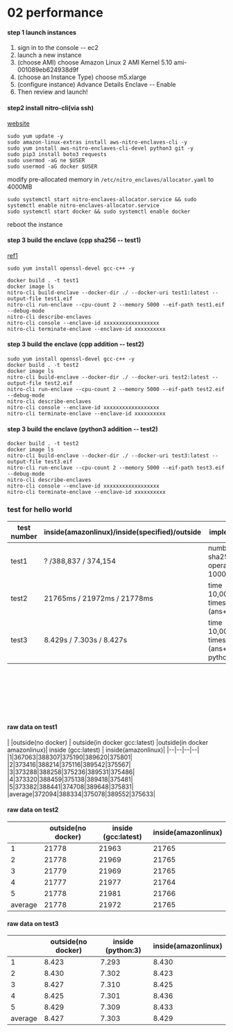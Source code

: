 # 02 performance

#### step 1 launch instances

1. sign in to the console -- ec2
2. launch a new instance
3. (choose AMI) choose Amazon Linux 2 AMI Kernel 5.10 ami-001089eb624938d9f
4. (choose an Instance Type) choose m5.xlarge
5. (configure instance) Advance Details Enclave -- Enable
6. Then review and launch!

#### step2 install nitro-cli(via ssh)

[website](https://docs.aws.amazon.com/enclaves/latest/user/nitro-enclave-cli-install.html)

```
sudo yum update -y
sudo amazon-linux-extras install aws-nitro-enclaves-cli -y
sudo yum install aws-nitro-enclaves-cli-devel python3 git -y
sudo pip3 install boto3 requests
sudo usermod -aG ne $USER
sudo usermod -aG docker $USER
```

modify pre-allocated memory in `/etc/nitro_enclaves/allocator.yaml` to 4000MB

```
sudo systemctl start nitro-enclaves-allocator.service && sudo systemctl enable nitro-enclaves-allocator.service
sudo systemctl start docker && sudo systemctl enable docker
```

reboot the instance

#### step 3 build the enclave (cpp sha256 -- test1)

[ref1](https://stackoverflow.com/questions/2262386/generate-sha256-with-openssl-and-c/10632725)

```
sudo yum install openssl-devel gcc-c++ -y 

docker build . -t test1
docker image ls
nitro-cli build-enclave --docker-dir ./ --docker-uri test1:latest --output-file test1.eif
nitro-cli run-enclave --cpu-count 2 --memory 5000 --eif-path test1.eif --debug-mode
nitro-cli describe-enclaves
nitro-cli console --enclave-id xxxxxxxxxxxxxxxxxx
nitro-cli terminate-enclave --enclave-id xxxxxxxxxx
```

#### step 3 build the enclave (cpp addition -- test2)

```
sudo yum install openssl-devel gcc-c++ -y 
docker build . -t test2
docker image ls
nitro-cli build-enclave --docker-dir ./ --docker-uri test2:latest --output-file test2.eif
nitro-cli run-enclave --cpu-count 2 --memory 5000 --eif-path test2.eif --debug-mode
nitro-cli describe-enclaves
nitro-cli console --enclave-id xxxxxxxxxxxxxxxxxx
nitro-cli terminate-enclave --enclave-id xxxxxxxxxx
```

#### step 3 build the enclave (python3 addition -- test2)

```
docker build . -t test2
docker image ls
nitro-cli build-enclave --docker-dir ./ --docker-uri test3:latest --output-file test3.eif
nitro-cli run-enclave --cpu-count 2 --memory 5000 --eif-path test3.eif --debug-mode
nitro-cli describe-enclaves
nitro-cli console --enclave-id xxxxxxxxxxxxxxxxxx
nitro-cli terminate-enclave --enclave-id xxxxxxxxxx
```














### test for hello world

| test number | inside(amazonlinux)/inside(specified)/outside    | implementation                             |
| ----------- | ----------------- | ------------------------------------------ |
| test1       | ? /388,837 / 374,154 | number of sha256 operations in 1000ms      |
| test2       | 21765ms / 21972ms / 21778ms | time 10,000,000,000 times addition (ans++) in c++ |
| test3       | 8.429s / 7.303s / 8.427s | time 10,000,000,000 times addition (ans++) in python |



<br/>
<br/>
<br/>
<br/>
<br/>
<br/>


#### raw data on test1

| |outside(no docker) | outside(in docker gcc:latest) |outside(in docker amazonlinux)| inside (gcc:latest) | inside(amazonlinux)|
|--|--|--|--|
|1|367063|388307|375190|389620|375801|
|2|373416|388214|375116|389542|375567|
|3|373288|388258|375236|389531|375486|
|4|373320|388459|375138|389418|375481|
|5|373382|388441|374708|389648|375831|
|average|372094|388334|375078|389552|375633|


#### raw data on test2

|| outside(no docker) | inside (gcc:latest) | inside(amazonlinux)|
|--|--|--|--|
|1|21778|21963|21765|
|2|21778|21969|21765|
|3|21779|21969|21765|
|4|21777|21977|21764|
|5|21778|21981|21766|
|average|21778|21972|21765|

#### raw data on test3

|| outside(no docker) | inside (python:3) | inside(amazonlinux)|
|--|--|--|--|
|1|8.423|7.293|8.430|
|2|8.430|7.302|8.423|
|3|8.427|7.310|8.425|
|4|8.425|7.301|8.436|
|5|8.429|7.309|8.433|
|average|8.427|7.303|8.429|
